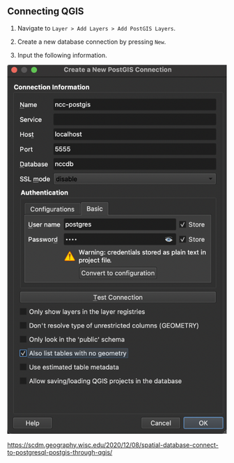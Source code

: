 ## Connecting QGIS


1. Navigate to `Layer > Add Layers > Add PostGIS Layers`.

2. Create a new database connection by pressing `New`.

3. Input the following information.

![New Connection](./assets/new_connection.png)


https://scdm.geography.wisc.edu/2020/12/08/spatial-database-connect-to-postgresql-postgis-through-qgis/